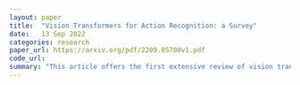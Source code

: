```yaml
---
layout: paper
title:  "Vision Transformers for Action Recognition: a Survey"
date:   13 Sep 2022
categories: research
paper_url: https://arxiv.org/pdf/2209.05700v1.pdf
code_url: 
summary: "This article offers the first extensive review of vision transformer techniques specifically applied to human action recognition, a field gaining interest for its wide applications. Termed action transformers, these methods are analyzed and categorized based on their architecture, modality, and objectives. The review explores how action transformers encode spatio-temporal data, reduce dimensions, construct frame patches and spatio-temporal cubes, and various representation techniques. It also delves into optimizing spatio-temporal attention in transformers for longer sequences and examines different learning strategies, including self-supervised and zero-shot learning, with their respective loss functions. Additionally, the survey assesses progress in benchmark evaluation scores and discusses the challenges and future directions in this research area."
---
```


